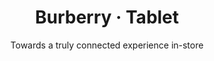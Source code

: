---
layout: default
type: project
folder: project-burberry-tablet
title: Burberry &#8231; Tablet
subtitle: Towards a truly connected experience in-store
---